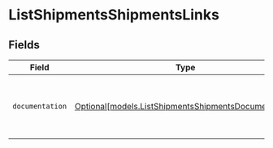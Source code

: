 # ListShipmentsShipmentsLinks


## Fields

| Field                                                                                                    | Type                                                                                                     | Required                                                                                                 | Description                                                                                              |
| -------------------------------------------------------------------------------------------------------- | -------------------------------------------------------------------------------------------------------- | -------------------------------------------------------------------------------------------------------- | -------------------------------------------------------------------------------------------------------- |
| `documentation`                                                                                          | [Optional[models.ListShipmentsShipmentsDocumentation]](../models/listshipmentsshipmentsdocumentation.md) | :heavy_minus_sign:                                                                                       | The URL to the generic Mollie API error handling guide.                                                  |